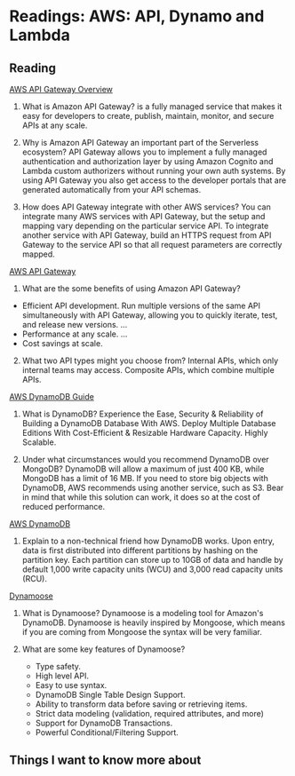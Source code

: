Readings: AWS: API, Dynamo and Lambda
=====================================

Reading
-------

[AWS API Gateway Overview](https://www.serverless.com/amazon-api-gateway)

1. What is Amazon API Gateway?
    is a fully managed service that makes it easy for developers to create, publish, maintain, monitor, and secure APIs at any scale.

2. Why is Amazon API Gateway an important part of the Serverless ecosystem?
    API Gateway allows you to implement a fully managed authentication and authorization layer by using Amazon Cognito and Lambda custom authorizers without running your own auth systems. By using API Gateway you also get access to the developer portals that are generated automatically from your API schemas.

3. How does API Gateway integrate with other AWS services?
    You can integrate many AWS services with API Gateway, but the setup and mapping vary depending on the particular service API. To integrate another service with API Gateway, build an HTTPS request from API Gateway to the service API so that all request parameters are correctly mapped.

[AWS API Gateway](https://aws.amazon.com/api-gateway/)

1. What are the some benefits of using Amazon API Gateway?
  
  * Efficient API development. Run multiple versions of the same API simultaneously with API Gateway, allowing you to quickly iterate, test, and release new versions. ...
  * Performance at any scale. ...
  * Cost savings at scale.

2. What two API types might you choose from?
    Internal APIs, which only internal teams may access. Composite APIs, which combine multiple APIs.

[AWS DynamoDB Guide](https://www.dynamodbguide.com/what-is-dynamo-db/)

1. What is DynamoDB?
    Experience the Ease, Security & Reliability of Building a DynamoDB Database With AWS. Deploy Multiple Database Editions With Cost-Efficient & Resizable Hardware Capacity. Highly Scalable.

2. Under what circumstances would you recommend DynamoDB over MongoDB?
    DynamoDB will allow a maximum of just 400 KB, while MongoDB has a limit of 16 MB. If you need to store big objects with DynamoDB, AWS recommends using another service, such as S3. Bear in mind that while this solution can work, it does so at the cost of reduced performance.

[AWS DynamoDB](https://aws.amazon.com/dynamodb/)

1. Explain to a non-technical friend how DynamoDB works.
    Upon entry, data is first distributed into different partitions by hashing on the partition key. Each partition can store up to 10GB of data and handle by default 1,000 write capacity units (WCU) and 3,000 read capacity units (RCU).

[Dynamoose](https://dynamoosejs.com/getting_started/Introduction)

1. What is Dynamoose?
   Dynamoose is a modeling tool for Amazon's DynamoDB. Dynamoose is heavily inspired by Mongoose, which means if you are coming from Mongoose the syntax will be very familiar. 

2. What are some key features of Dynamoose?
   * Type safety.
   *  High level API.
   * Easy to use syntax.
   *  DynamoDB Single Table Design Support.
   * Ability to transform data before saving or retrieving items.
   * Strict data modeling (validation, required attributes, and more)
   * Support for DynamoDB Transactions.
   * Powerful Conditional/Filtering Support. 

## Things I want to know more about